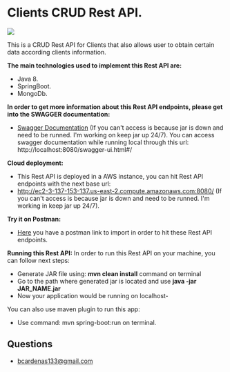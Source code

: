 # Clients CRUD Rest API.

![](https://forthebadge.com/images/featured/featured-built-with-love.svg)

This is a CRUD Rest API for Clients that also allows user to obtain certain data according clients information.

**The main technologies used to implement this Rest API are:**
- Java 8.
- SpringBoot.
- MongoDb.

**In order to get more information about this Rest API endpoints, please get into the SWAGGER documentation:** 

- [Swagger Documentation](http://ec2-3-137-153-137.us-east-2.compute.amazonaws.com/swagger-ui.html#/)
(If you can't access is because jar is down and need to be runned. I'm working on keep jar up 24/7).
You can access swagger documentation while running local through this url: http://localhost:8080/swagger-ui.html#/

**Cloud deployment:**

- This Rest API is deployed in a AWS instance, you can hit Rest API endpoints with the next base url:
- http://ec2-3-137-153-137.us-east-2.compute.amazonaws.com:8080/
(If you can't access is because jar is down and need to be runned. I'm working in keep jar up 24/7).

**Try it on Postman:**

- [Here](https://www.getpostman.com/collections/a7d90acff3140588cb4e) you have a postman link to import 
in order to hit these Rest API endpoints.

**Running this Rest API:**
In order to run this Rest API on your machine, you can follow next steps:
- Generate JAR file using: **mvn clean install** command on terminal
- Go to the path where generated jar is located and use **java -jar JAR_NAME.jar**
- Now your application would be running on localhost-

You can also use maven plugin to run this app:
- Use command: mvn spring-boot:run on terminal.


## Questions

* [bcardenas133@gmail.com](bcardenas133@gmail.com)
